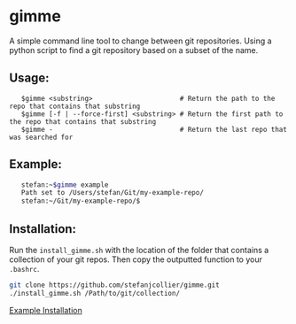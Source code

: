 # gimme
A simple command line tool to change between git repositories.
Using a python script to find a git repository based on a subset of the name.

## Usage:
```
   $gimme <substring>                      # Return the path to the repo that contains that substring
   $gimme [-f | --force-first] <substring> # Return the first path to the repo that contains that substring
   $gimme -                                # Return the last repo that was searched for
```
## Example:
``` bash 
   stefan:~$gimme example
   Path set to /Users/stefan/Git/my-example-repo/
   stefan:~/Git/my-example-repo/$ 
```
## Installation:
Run the `install_gimme.sh` with the location of the folder that contains a collection of your git repos.
Then copy the outputted function to your `.bashrc`.
``` bash 
git clone https://github.com/stefanjcollier/gimme.git
./install_gimme.sh /Path/to/git/collection/
```
[Example Installation](https://github.com/stefanjcollier/gimme/blob/master/pages/exmaple_install.md)


